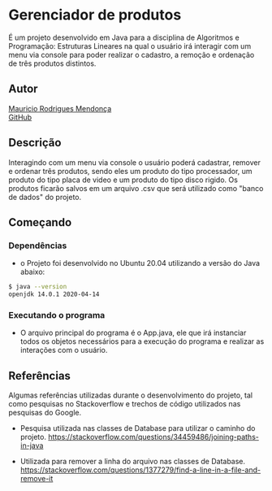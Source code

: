 # Gerenciador de produtos

É um projeto desenvolvido em Java para a disciplina de Algoritmos e Programação: Estruturas Lineares na qual o usuário irá interagir com um menu via console para poder realizar o cadastro, a remoção e ordenação de três produtos distintos.

## Autor
[Mauricio Rodrigues Mendonça](mauriciomendonca14@gmail.com)  
[GitHub](https://github.com/mauriciomendonca)

## Descrição

Interagindo com um menu via console o usuário poderá cadastrar, remover e ordenar três produtos, sendo eles um produto do tipo processador, um produto do tipo placa de video e um produto do tipo disco rigido. Os produtos ficarão salvos em um arquivo .csv que será utilizado como "banco de dados" do projeto.

## Começando

### Dependências

* o Projeto foi desenvolvido no Ubuntu 20.04 utilizando a versão do Java abaixo:
```sh
$ java --version
openjdk 14.0.1 2020-04-14
```

### Executando o programa

* O arquivo principal do programa é o App.java, ele que irá instanciar todos os objetos necessários para a execução do programa e realizar as interações com o usuário.

## Referências

Algumas referências utilizadas durante o desenvolvimento do projeto, tal como pesquisas no Stackoverflow e trechos de código utilizados nas pesquisas do Google.

* Pesquisa utilizada nas classes de Database para utilizar o caminho do projeto. https://stackoverflow.com/questions/34459486/joining-paths-in-java

* Utilizada para remover a linha do arquivo nas classes de Database. https://stackoverflow.com/questions/1377279/find-a-line-in-a-file-and-remove-it